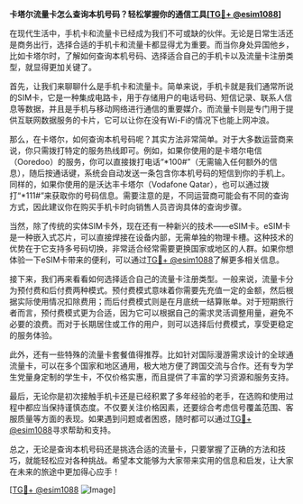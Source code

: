**卡塔尔流量卡怎么查询本机号码？轻松掌握你的通信工具[[TG💪+ @esim1088](https://t.me/s/esim1088)]**

在现代生活中，手机卡和流量卡已经成为我们不可或缺的伙伴。无论是日常生活还是商务出行，选择合适的手机卡和流量卡都显得尤为重要。而当你身处异国他乡，比如卡塔尔时，了解如何查询本机号码、选择适合自己的手机卡以及流量卡注册类型，就显得更加关键了。

首先，让我们来聊聊什么是手机卡和流量卡。简单来说，手机卡就是我们通常所说的SIM卡，它是一种集成电路卡，用于存储用户的电话号码、短信记录、联系人信息等数据，并且是手机与移动网络进行通信的重要媒介。而流量卡则是专门用于提供互联网数据服务的卡片，它可以让你在没有Wi-Fi的情况下也能上网冲浪。

那么，在卡塔尔，如何查询本机号码呢？其实方法非常简单。对于大多数运营商来说，你只需拨打特定的服务热线即可。例如，如果你使用的是卡塔尔电信（Ooredoo）的服务，你可以直接拨打电话“*100#”（无需输入任何额外的信息），随后按通话键，系统会自动发送一条包含你本机号码的短信到你的手机上。同样的，如果你使用的是沃达丰卡塔尔（Vodafone Qatar），也可以通过拨打“*111#”来获取你的号码信息。需要注意的是，不同运营商可能会有不同的查询方式，因此建议你在购买手机卡时向销售人员咨询具体的查询步骤。

当然，除了传统的实体SIM卡外，现在还有一种新兴的技术——eSIM卡。eSIM卡是一种嵌入式芯片，可以直接焊接在设备内部，无需单独的物理卡槽。这种技术的优势在于它支持多号码切换，非常适合经常需要更换国家或地区的人群。如果你想体验一下eSIM卡带来的便利，可以通过[TG💪+ @esim1088](https://t.me/s/esim1088)了解更多相关信息。

接下来，我们再来看看如何选择适合自己的流量卡注册类型。一般来说，流量卡分为预付费和后付费两种模式。预付费模式意味着你需要先充值一定的金额，然后根据实际使用情况扣除费用；而后付费模式则是在月底统一结算账单。对于短期旅行者而言，预付费模式更为合适，因为它可以根据自己的需求灵活调整用量，避免不必要的浪费。而对于长期居住或工作的用户，则可以选择后付费模式，享受更稳定的服务体验。

此外，还有一些特殊的流量卡套餐值得推荐。比如针对国际漫游需求设计的全球通流量卡，可以在多个国家和地区通用，极大地方便了跨国交流与合作。还有专为学生党量身定制的学生卡，不仅价格实惠，而且提供了丰富的学习资源和服务支持。

最后，无论你是初次接触手机卡还是已经积累了多年经验的老手，在选购和使用过程中都应当保持谨慎态度。不仅要关注价格因素，还要综合考虑信号覆盖范围、客服质量等方面的表现。如果遇到问题或者困惑，随时都可以通过[TG💪+ @esim1088](https://t.me/s/esim1088)寻求帮助和支持。

总之，无论是查询本机号码还是挑选合适的流量卡，只要掌握了正确的方法和技巧，就能轻松应对各种挑战。希望本文能够为大家带来实用的信息和启发，让大家在未来的旅途中更加得心应手！

[[TG💪+ @esim1088](https://t.me/s/esim1088) ![Image](https://i.postimg.cc/4NQfJmqS/Snipaste-2025-05-13-00-14-12.png)]